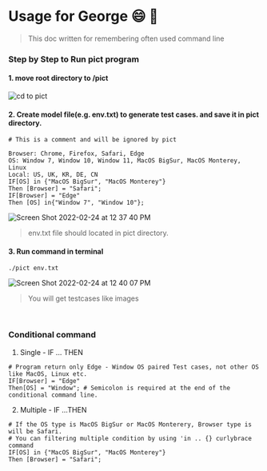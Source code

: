 # Usage for George 😄 📝

> This doc written for remembering often used command line 


### Step by Step to Run pict program

#### 1. move root directory to /pict

![cd to pict](https://user-images.githubusercontent.com/78633515/155453262-1416f253-b280-4087-a535-17eb2c3e1a8a.png)

#### 2. Create model file(e.g. env.txt) to generate test cases. and save it in pict directory.

```shell
# This is a comment and will be ignored by pict

Browser: Chrome, Firefox, Safari, Edge
OS: Window 7, Window 10, Window 11, MacOS BigSur, MacOS Monterey, Linux
Local: US, UK, KR, DE, CN
IF[OS] in {"MacOS BigSur", "MacOS Monterey"}
Then [Browser] = "Safari";
IF[Browser] = "Edge"
Then [OS] in{"Window 7", "Window 10"};
```

![Screen Shot 2022-02-24 at 12 37 40 PM](https://user-images.githubusercontent.com/78633515/155453443-8a0d0868-f25a-4743-898c-d85d6a39703e.png)
> env.txt file should located in pict directory.

#### 3. Run command in terminal

```shell
./pict env.txt
```
![Screen Shot 2022-02-24 at 12 40 07 PM](https://user-images.githubusercontent.com/78633515/155453639-eccf567c-f6e0-433b-8e9a-53257c163d33.png)
>You will get testcases like images
<br>

### Conditional command

1. Single - IF ... THEN 

```shell
# Program return only Edge - Window OS paired Test cases, not other OS like MacOS, Linux etc.
IF[Browser] = "Edge"
Then[OS] = "Window"; # Semicolon is required at the end of the conditional command line. 
```

2. Multiple - IF ...THEN
```shell
# If the OS type is MacOS BigSur or MacOS Monterery, Browser type is will be Safari.
# You can filtering multiple condition by using 'in .. {} curlybrace command  
IF[OS] in {"MacOS BigSur", "MacOS Monterey"}
Then [Browser] = "Safari";
```


